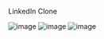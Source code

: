 LinkedIn Clone

![image](https://github.com/Svoppy/LinkedIn_Clone/assets/123294478/b8b812c0-6ee1-4474-a931-c5119471d124)
![image](https://github.com/Svoppy/LinkedIn_Clone/assets/123294478/0e71acb8-4ea5-4543-9e5a-260b6f35f223)
![image](https://github.com/Svoppy/LinkedIn_Clone/assets/123294478/2726bccb-fa7e-4a62-8fdc-64b85d4ca1de)
